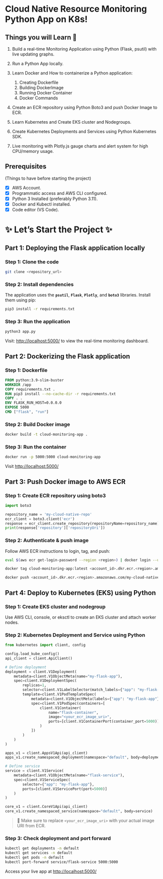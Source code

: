 # **Cloud Native Resource Monitoring Python App on K8s!**

## Things you will Learn 🧩

1. Build a real-time Monitoring Application using Python (Flask, psutil) with live updating graphs.
2. Run a Python App locally.
3. Learn Docker and How to containerize a Python application:

   1. Creating Dockerfile
   2. Building DockerImage
   3. Running Docker Container
   4. Docker Commands
4. Create an ECR repository using Python Boto3 and push Docker Image to ECR.
5. Learn Kubernetes and Create EKS cluster and Nodegroups.
6. Create Kubernetes Deployments and Services using Python Kubernetes SDK.
7. Live monitoring with Plotly.js gauge charts and alert system for high CPU/memory usage.

## **Prerequisites**

(Things to have before starting the project)

* [x] AWS Account.
* [x] Programmatic access and AWS CLI configured.
* [x] Python 3 Installed (preferably Python 3.11).
* [x] Docker and Kubectl installed.
* [x] Code editor (VS Code).

# ✨ Let’s Start the Project ✨

## **Part 1: Deploying the Flask application locally**

### **Step 1: Clone the code**

```bash
git clone <repository_url>
```

### **Step 2: Install dependencies**

The application uses the **`psutil`**, **`Flask`**, **`Plotly`**, and **`boto3`** libraries. Install them using pip:

```bash
pip3 install -r requirements.txt
```

### **Step 3: Run the application**

```bash
python3 app.py
```

Visit: [http://localhost:5000/](http://localhost:5000/) to view the real-time monitoring dashboard.

## **Part 2: Dockerizing the Flask application**

### **Step 1: Dockerfile**

```Dockerfile
FROM python:3.9-slim-buster
WORKDIR /app
COPY requirements.txt .
RUN pip3 install --no-cache-dir -r requirements.txt
COPY . .
ENV FLASK_RUN_HOST=0.0.0.0
EXPOSE 5000
CMD ["flask", "run"]
```

### **Step 2: Build Docker image**

```bash
docker build -t cloud-monitoring-app .
```

### **Step 3: Run the container**

```bash
docker run -p 5000:5000 cloud-monitoring-app
```

Visit [http://localhost:5000/](http://localhost:5000/)

## **Part 3: Push Docker image to AWS ECR**

### **Step 1: Create ECR repository using boto3**

```python
import boto3

repository_name = 'my-cloud-native-repo'
ecr_client = boto3.client('ecr')
response = ecr_client.create_repository(repositoryName=repository_name)
print(response['repository']['repositoryUri'])
```

### **Step 2: Authenticate & push image**

Follow AWS ECR instructions to login, tag, and push:

```bash
eval $(aws ecr get-login-password --region <region>) | docker login --username AWS --password-stdin <account_id>.dkr.ecr.<region>.amazonaws.com

docker tag cloud-monitoring-app:latest <account_id>.dkr.ecr.<region>.amazonaws.com/my-cloud-native-repo:latest

docker push <account_id>.dkr.ecr.<region>.amazonaws.com/my-cloud-native-repo:latest
```

## **Part 4: Deploy to Kubernetes (EKS) using Python**

### **Step 1: Create EKS cluster and nodegroup**

Use AWS CLI, console, or eksctl to create an EKS cluster and attach worker nodes.

### **Step 2: Kubernetes Deployment and Service using Python**

```python
from kubernetes import client, config

config.load_kube_config()
api_client = client.ApiClient()

# Define deployment
deployment = client.V1Deployment(
    metadata=client.V1ObjectMeta(name="my-flask-app"),
    spec=client.V1DeploymentSpec(
        replicas=1,
        selector=client.V1LabelSelector(match_labels={"app": "my-flask-app"}),
        template=client.V1PodTemplateSpec(
            metadata=client.V1ObjectMeta(labels={"app": "my-flask-app"}),
            spec=client.V1PodSpec(containers=[
                client.V1Container(
                    name="flask-container",
                    image="<your_ecr_image_uri>",
                    ports=[client.V1ContainerPort(container_port=5000)]
                )
            ])
        )
    )
)

apps_v1 = client.AppsV1Api(api_client)
apps_v1.create_namespaced_deployment(namespace="default", body=deployment)

# Define service
service = client.V1Service(
    metadata=client.V1ObjectMeta(name="flask-service"),
    spec=client.V1ServiceSpec(
        selector={"app": "my-flask-app"},
        ports=[client.V1ServicePort(port=5000)]
    )
)

core_v1 = client.CoreV1Api(api_client)
core_v1.create_namespaced_service(namespace="default", body=service)
```

> 🔗 Make sure to replace `<your_ecr_image_uri>` with your actual image URI from ECR.

### **Step 3: Check deployment and port forward**

```bash
kubectl get deployments -n default
kubectl get services -n default
kubectl get pods -n default
kubectl port-forward service/flask-service 5000:5000
```

Access your live app at [http://localhost:5000/](http://localhost:5000/)
